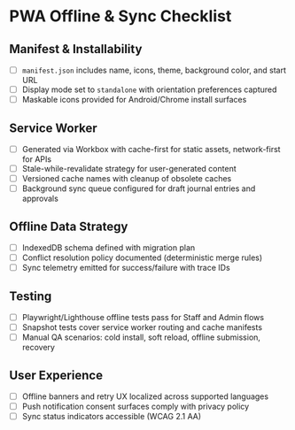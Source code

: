# PWA Offline & Sync Checklist

## Manifest & Installability
- [ ] `manifest.json` includes name, icons, theme, background color, and start URL
- [ ] Display mode set to `standalone` with orientation preferences captured
- [ ] Maskable icons provided for Android/Chrome install surfaces

## Service Worker
- [ ] Generated via Workbox with cache-first for static assets, network-first for APIs
- [ ] Stale-while-revalidate strategy for user-generated content
- [ ] Versioned cache names with cleanup of obsolete caches
- [ ] Background sync queue configured for draft journal entries and approvals

## Offline Data Strategy
- [ ] IndexedDB schema defined with migration plan
- [ ] Conflict resolution policy documented (deterministic merge rules)
- [ ] Sync telemetry emitted for success/failure with trace IDs

## Testing
- [ ] Playwright/Lighthouse offline tests pass for Staff and Admin flows
- [ ] Snapshot tests cover service worker routing and cache manifests
- [ ] Manual QA scenarios: cold install, soft reload, offline submission, recovery

## User Experience
- [ ] Offline banners and retry UX localized across supported languages
- [ ] Push notification consent surfaces comply with privacy policy
- [ ] Sync status indicators accessible (WCAG 2.1 AA)
